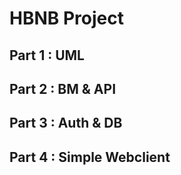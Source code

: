 # HBNB Project

## Part 1 : UML

## Part 2 : BM & API

## Part 3 : Auth & DB

## Part 4 : Simple Webclient


